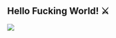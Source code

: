 ## Hello Fucking World! ⚔️

![](https://i.giphy.com/media/v1.Y2lkPTc5MGI3NjExOWkybzlkOTNxOHVtdGJid2czaTJ1bnM1ajdreDhsOWoycnQ0cnpnayZlcD12MV9pbnRlcm5hbF9naWZfYnlfaWQmY3Q9cw/tijIKgjndZ0CMhUyBs/giphy.gif)
